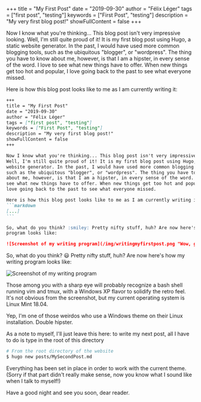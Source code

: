 +++
title = "My First Post"
date = "2019-09-30"
author = "Félix Léger"
tags = ["first post", "testing"]
keywords = ["First Post", "testing"]
description = "My very first blog post!"
showFullContent = false
+++

Now I know what you're thinking... This blog post isn't very impressive looking.
Well, I'm still quite proud of it! It is my first blog post using Hugo, a static
website generator. In the past, I would have used more common blogging tools,
such as the ubiquitous "blogger", or "wordpress". The thing you have to know
about me, however, is that I am a hipster, in every sense of the word. I love to
see what new things have to offer. When new things get too hot and popular, I
love going back to the past to see what everyone missed.

Here is how this blog post looks like to me as I am currently writing it:

````markdown
+++
title = "My First Post"
date = "2019-09-30"
author = "Félix Léger"
tags = ["first post", "testing"]
keywords = ["First Post", "testing"]
description = "My very first blog post!"
showFullContent = false
+++

Now I know what you're thinking... This blog post isn't very impressive looking.
Well, I'm still quite proud of it! It is my first blog post using Hugo, a static
website generator. In the past, I would have used more common blogging tools,
such as the ubiquitous "blogger", or "wordpress". The thing you have to know
about me, however, is that I am a hipster, in every sense of the word. I love to
see what new things have to offer. When new things get too hot and popular, I
love going back to the past to see what everyone missed.

Here is how this blog post looks like to me as I am currently writing it:
```markdown
[...]
```

So, what do you think? :smiley: Pretty nifty stuff, huh? Are now here's how my writing
program looks like:

![Screenshot of my writing program](/img/writingmyfirstpost.png "Wow, great retro feel!")
````

So, what do you think? :smiley: Pretty nifty stuff, huh? Are now here's how my writing
program looks like:

![Screenshot of my writing program](/img/writingmyfirstpost.png "Wow, great retro feel!")

Those among you with a sharp eye will probably recognize a bash shell running
vim and tmux, with a Windows XP flavor to solidify the retro feel. It's not
obvious from the screenshot, but my current operating system is Linux Mint
18.04. 

Yep, I'm one of those weirdos who use a Windows theme on their Linux
installation. Double hipster.

As a note to myself, I'll just leave this here: to write my next post, all I
have to do is type in the root of this directory
```bash
# From the root directory of the website
$ hugo new posts/MySecondPost.md
```
Everything has been set in place in order to work with the current theme. (Sorry
if that part didn't really make sense, now you know what I sound like when I
talk to myself!)

Have a good night and see you soon, dear reader.
